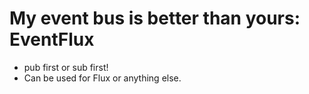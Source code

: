 
# My event bus is better than yours: EventFlux

- pub first or sub first!
- Can be used for Flux or anything else.
